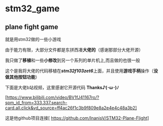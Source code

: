 # stm32_game

## plane fight game

就是用stm32做的一些小游戏

由于能力有限，大部分文件都是东拼西凑**大佬的**（感谢那部分大佬开源）

我只做了**移植**和一些**小修改**到另一个系列的单片机上,而且做的也很一般

这个是我将大佬的代码移植在***stm32f103zet6***上面，并且使用**游戏手柄**操作（**没做其他按钮功能**）

下面是大佬b站视频，这里感谢它开源代码 **Thanks♪(･ω･)ﾉ**

[https://www.bilibili.com/video/BV1fJ41167ro/?spm_id_from=333.337.search-card.all.click&vd_source=ff4ac26f1c3b9f809e8a2e4e4c48a3b2]

这是他github项目连接[ https://github.com/InanisV/STM32-Plane-Flight]
